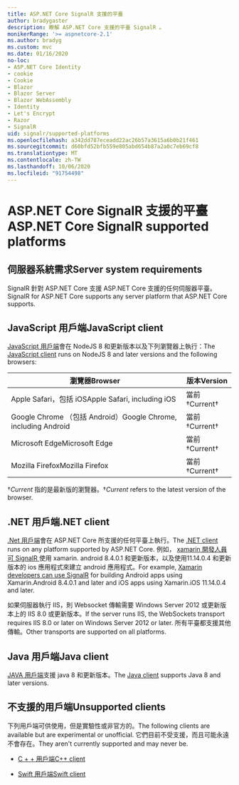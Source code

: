 ```yaml
---
title: ASP.NET Core SignalR 支援的平臺
author: bradygaster
description: 瞭解 ASP.NET Core 支援的平臺 SignalR 。
monikerRange: '>= aspnetcore-2.1'
ms.author: bradyg
ms.custom: mvc
ms.date: 01/16/2020
no-loc:
- ASP.NET Core Identity
- cookie
- Cookie
- Blazor
- Blazor Server
- Blazor WebAssembly
- Identity
- Let's Encrypt
- Razor
- SignalR
uid: signalr/supported-platforms
ms.openlocfilehash: a342dd787eceadd22ac26b57a3615a6b0b21f461
ms.sourcegitcommit: d60bfd52bfb559e805abd654b87a2a0c7eb69cf8
ms.translationtype: MT
ms.contentlocale: zh-TW
ms.lasthandoff: 10/06/2020
ms.locfileid: "91754498"
---
```

# <a name="aspnet-core-no-locsignalr-supported-platforms"></a><span data-ttu-id="49b5f-103">ASP.NET Core SignalR 支援的平臺</span><span class="sxs-lookup"><span data-stu-id="49b5f-103">ASP.NET Core SignalR supported platforms</span></span>

## <a name="server-system-requirements"></a><span data-ttu-id="49b5f-104">伺服器系統需求</span><span class="sxs-lookup"><span data-stu-id="49b5f-104">Server system requirements</span></span>

<span data-ttu-id="49b5f-105">SignalR 針對 ASP.NET Core 支援 ASP.NET Core 支援的任何伺服器平臺。</span><span class="sxs-lookup"><span data-stu-id="49b5f-105">SignalR for ASP.NET Core supports any server platform that ASP.NET Core supports.</span></span>

## <a name="javascript-client"></a><span data-ttu-id="49b5f-106">JavaScript 用戶端</span><span class="sxs-lookup"><span data-stu-id="49b5f-106">JavaScript client</span></span>

<span data-ttu-id="49b5f-107">[JavaScript 用戶端](xref:signalr/javascript-client)會在 NodeJS 8 和更新版本以及下列瀏覽器上執行：</span><span class="sxs-lookup"><span data-stu-id="49b5f-107">The [JavaScript client](xref:signalr/javascript-client) runs on NodeJS 8 and later versions and the following browsers:</span></span>

| <span data-ttu-id="49b5f-108">瀏覽器</span><span class="sxs-lookup"><span data-stu-id="49b5f-108">Browser</span></span>                          | <span data-ttu-id="49b5f-109">版本</span><span class="sxs-lookup"><span data-stu-id="49b5f-109">Version</span></span>         |
| -------------------------------- | --------------- |
| <span data-ttu-id="49b5f-110">Apple Safari，包括 iOS</span><span class="sxs-lookup"><span data-stu-id="49b5f-110">Apple Safari, including iOS</span></span>      | <span data-ttu-id="49b5f-111">當前&dagger;</span><span class="sxs-lookup"><span data-stu-id="49b5f-111">Current&dagger;</span></span> |
| <span data-ttu-id="49b5f-112">Google Chrome （包括 Android）</span><span class="sxs-lookup"><span data-stu-id="49b5f-112">Google Chrome, including Android</span></span> | <span data-ttu-id="49b5f-113">當前&dagger;</span><span class="sxs-lookup"><span data-stu-id="49b5f-113">Current&dagger;</span></span> |
| <span data-ttu-id="49b5f-114">Microsoft Edge</span><span class="sxs-lookup"><span data-stu-id="49b5f-114">Microsoft Edge</span></span>                   | <span data-ttu-id="49b5f-115">當前&dagger;</span><span class="sxs-lookup"><span data-stu-id="49b5f-115">Current&dagger;</span></span> |
| <span data-ttu-id="49b5f-116">Mozilla Firefox</span><span class="sxs-lookup"><span data-stu-id="49b5f-116">Mozilla Firefox</span></span>                  | <span data-ttu-id="49b5f-117">當前&dagger;</span><span class="sxs-lookup"><span data-stu-id="49b5f-117">Current&dagger;</span></span> |

<span data-ttu-id="49b5f-118">&dagger;*Current* 指的是最新版的瀏覽器。</span><span class="sxs-lookup"><span data-stu-id="49b5f-118">&dagger;*Current* refers to the latest version of the browser.</span></span>

## <a name="net-client"></a><span data-ttu-id="49b5f-119">.NET 用戶端</span><span class="sxs-lookup"><span data-stu-id="49b5f-119">.NET client</span></span>

<span data-ttu-id="49b5f-120">[.Net 用戶端](xref:signalr/dotnet-client)會在 ASP.NET Core 所支援的任何平臺上執行。</span><span class="sxs-lookup"><span data-stu-id="49b5f-120">The [.NET client](xref:signalr/dotnet-client) runs on any platform supported by ASP.NET Core.</span></span> <span data-ttu-id="49b5f-121">例如， [xamarin 開發人員可 SignalR ](https://github.com/aspnet/Announcements/issues/305)使用 xamarin. android 8.4.0.1 和更新版本，以及使用11.14.0.4 和更新版本的 ios 應用程式來建立 android 應用程式。</span><span class="sxs-lookup"><span data-stu-id="49b5f-121">For example, [Xamarin developers can use SignalR](https://github.com/aspnet/Announcements/issues/305) for building Android apps using Xamarin.Android 8.4.0.1 and later and iOS apps using Xamarin.iOS 11.14.0.4 and later.</span></span>

<span data-ttu-id="49b5f-122">如果伺服器執行 IIS，則 Websocket 傳輸需要 Windows Server 2012 或更新版本上的 IIS 8.0 或更新版本。</span><span class="sxs-lookup"><span data-stu-id="49b5f-122">If the server runs IIS, the WebSockets transport requires IIS 8.0 or later on Windows Server 2012 or later.</span></span> <span data-ttu-id="49b5f-123">所有平臺都支援其他傳輸。</span><span class="sxs-lookup"><span data-stu-id="49b5f-123">Other transports are supported on all platforms.</span></span>

## <a name="java-client"></a><span data-ttu-id="49b5f-124">Java 用戶端</span><span class="sxs-lookup"><span data-stu-id="49b5f-124">Java client</span></span>

<span data-ttu-id="49b5f-125">[JAVA 用戶端](xref:signalr/java-client)支援 java 8 和更新版本。</span><span class="sxs-lookup"><span data-stu-id="49b5f-125">The [Java client](xref:signalr/java-client) supports Java 8 and later versions.</span></span>

## <a name="unsupported-clients"></a><span data-ttu-id="49b5f-126">不支援的用戶端</span><span class="sxs-lookup"><span data-stu-id="49b5f-126">Unsupported clients</span></span>

<span data-ttu-id="49b5f-127">下列用戶端可供使用，但是實驗性或非官方的。</span><span class="sxs-lookup"><span data-stu-id="49b5f-127">The following clients are available but are experimental or unofficial.</span></span> <span data-ttu-id="49b5f-128">它們目前不受支援，而且可能永遠不會存在。</span><span class="sxs-lookup"><span data-stu-id="49b5f-128">They aren't currently supported and may never be.</span></span>

* <span data-ttu-id="49b5f-129">[C + + 用戶端](https://github.com/aspnet/SignalR-Client-Cpp)</span><span class="sxs-lookup"><span data-stu-id="49b5f-129">[C++ client](https://github.com/aspnet/SignalR-Client-Cpp)</span></span>

* <span data-ttu-id="49b5f-130">[Swift 用戶端](https://github.com/moozzyk/SignalR-Client-Swift)</span><span class="sxs-lookup"><span data-stu-id="49b5f-130">[Swift client](https://github.com/moozzyk/SignalR-Client-Swift)</span></span>
